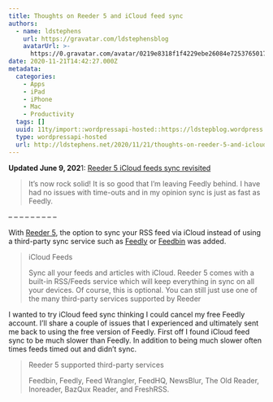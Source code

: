 ```yaml
---
title: Thoughts on Reeder 5 and iCloud feed sync
authors:
  - name: ldstephens
    url: https://gravatar.com/ldstephensblog
    avatarUrl: >-
      https://0.gravatar.com/avatar/0219e8318f1f4229ebe26084e7253765017f43ca0c631be37dc6d0b8ad6e40a4?s=96&d=identicon&r=G
date: 2020-11-21T14:42:27.000Z
metadata:
  categories:
    - Apps
    - iPad
    - iPhone
    - Mac
    - Productivity
  tags: []
  uuid: 11ty/import::wordpressapi-hosted::https://ldstepblog.wordpress.com/?p=2507
  type: wordpressapi-hosted
  url: http://ldstephens.net/2020/11/21/thoughts-on-reeder-5-and-icloud-feed-sync/
---
```

**Updated June 9, 202**1: [Reeder 5 iCloud feeds sync revisited](https://ldstephens.net/2021/06/09/reeder-5-feed-icloud-sync-revisited/)

> It’s now rock solid! It is so good that I’m leaving Feedly behind. I have had no issues with time-outs and in my opinion sync is just as fast as Feedly.

– – – – – – – – – 

With [Reeder 5](https://reederapp.com/), the option to sync your RSS feed via iCloud instead of using a third-party sync service such as [Feedly](https://feedly.com/i/welcome) or [Feedbin](https://feedbin.com/) was added.

> iCloud Feeds
> 
> Sync all your feeds and articles with iCloud. Reeder 5 comes with a built-in RSS/Feeds service which will keep everything in sync on all your devices. Of course, this is optional. You can still just use one of the many third-party services supported by Reeder

I wanted to try iCloud feed sync thinking I could cancel my free Feedly account. I’ll share a couple of issues that I experienced and ultimately sent me back to using the free version of Feedly. First off I found iCloud feed sync to be much slower than Feedly. In addition to being much slower often times feeds timed out and didn’t sync.

> Reeder 5 supported third-party services
> 
> Feedbin, Feedly, Feed Wrangler, FeedHQ, NewsBlur, The Old Reader, Inoreader, BazQux Reader, and FreshRSS.